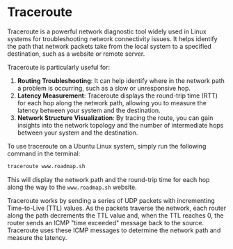 # Traceroute

Traceroute is a powerful network diagnostic tool widely used in Linux systems for troubleshooting network connectivity issues. It helps identify the path that network packets take from the local system to a specified destination, such as a website or remote server.

Traceroute is particularly useful for:

1. **Routing Troubleshooting**: It can help identify where in the network path a problem is occurring, such as a slow or unresponsive hop.
2. **Latency Measurement**: Traceroute displays the round-trip time (RTT) for each hop along the network path, allowing you to measure the latency between your system and the destination.
3. **Network Structure Visualization**: By tracing the route, you can gain insights into the network topology and the number of intermediate hops between your system and the destination.

To use traceroute on a Ubuntu Linux system, simply run the following command in the terminal:

```bash
traceroute www.roadmap.sh
```

This will display the network path and the round-trip time for each hop along the way to the `www.roadmap.sh` website.

Traceroute works by sending a series of UDP packets with incrementing Time-to-Live (TTL) values. As the packets traverse the network, each router along the path decrements the TTL value and, when the TTL reaches 0, the router sends an ICMP "time exceeded" message back to the source. Traceroute uses these ICMP messages to determine the network path and measure the latency.
